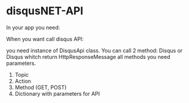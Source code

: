 # disqusNET-API

In your app you need:
 <appSettings>
    <add key="Disqus:AppId" value="KEY" />
    <add key="Disqus:AppSecret"  value="KEY" />
    <add key="Disqus:AccessToken"  value="KEY" />
  </appSettings>
  
  When you want call disqus API:
  
  you need instance of  DisqusApi class. You can call 2 method:
  Disqus<ReturnObject> or Disqus whitch return HttpResponseMessage all methods you need parameters.
  1) Topic
  2) Action
  3) Method (GET, POST)
  4) Dictionary with parameters for API
  
  

